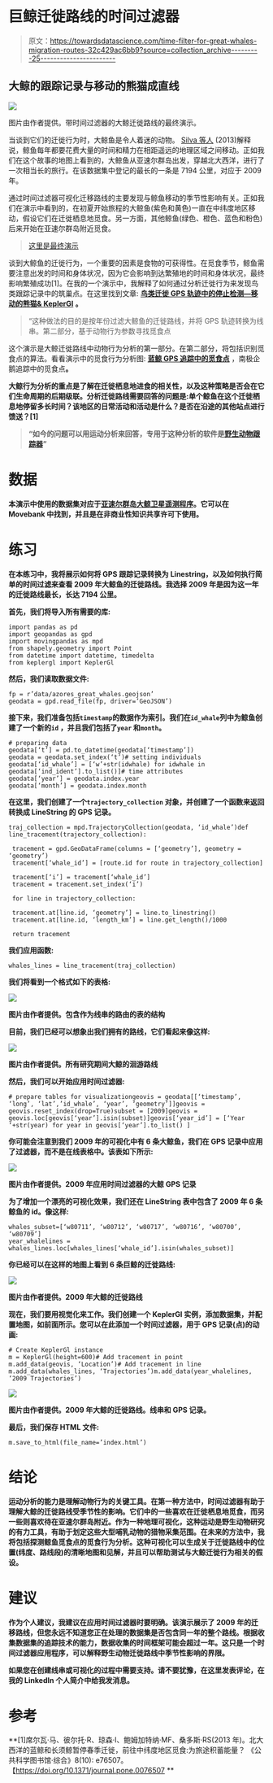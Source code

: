# 巨鲸迁徙路线的时间过滤器

> 原文：<https://towardsdatascience.com/time-filter-for-great-whales-migration-routes-32c429ac6bb9?source=collection_archive---------25----------------------->

## 大鲸的跟踪记录与移动的熊猫成直线

![](img/05da3e37800a82584f8291ad1d299914.png)

图片由作者提供。带时间过滤器的大鲸迁徙路线的最终演示。

当谈到它们的迁徙行为时，大鲸鱼是令人着迷的动物。 [Silva 等人](https://journals.plos.org/plosone/article?id=10.1371/journal.pone.0076507#abstract0) (2013)解释说，鲸鱼每年都要花费大量的时间和精力在相距遥远的地理区域之间移动。正如我们在这个故事的地图上看到的，大鲸鱼从亚速尔群岛出发，穿越北大西洋，进行了一次相当长的旅行。在该数据集中登记的最长的一条是 7194 公里，对应于 2009 年。

通过时间过滤器可视化迁移路线的主要发现与鲸鱼移动的季节性影响有关。正如我们在演示中看到的，在初夏开始旅程的大鲸鱼(紫色和黄色)一直在中纬度地区移动，假设它们在迁徙栖息地觅食。另一方面，其他鲸鱼(绿色、橙色、蓝色和粉色)后来开始在亚速尔群岛附近觅食。

> [这里是最终演示](https://bryanvallejo16.github.io/whale-tracking-azores/)

谈到大鲸鱼的迁徙行为，一个重要的因素是食物的可获得性。在觅食季节，鲸鱼需要注意出发的时间和身体状况，因为它会影响到达繁殖地的时间和身体状况，最终影响繁殖成功[1]。在我的一个演示中，我解释了如何通过分析迁徙行为来发现鸟类跟踪记录中的筑巢点。在这里找到文章: [**鸟类迁徙 GPS 轨迹中的停止检测—移动的熊猫& KeplerGl**](/stop-detection-in-gps-tracks-movingpandas-keplergl-point-map-with-stops-duration-in-bird-664064b3ccbc) **。**

> “这种做法的目的是按年份过滤大鲸鱼的迁徙路线，并将 GPS 轨迹转换为线串。第二部分，基于动物行为参数寻找觅食点

这个演示是大鲸迁徙路线中动物行为分析的第一部分。在第二部分，将包括识别觅食点的算法。看看演示中的觅食行为分析图: [**蓝鲸 GPS 追踪中的觅食点**](/stop-detection-in-blue-whales-gps-tracking-movingpandas-0-6-55a4b893a592) ，南极企鹅追踪中的觅食点</orthographic-projection-with-pyproj-for-penguin-tracking-in-antarctica-18cd2bf2d570>****。****

**大鲸行为分析的重点是了解在迁徙栖息地进食的相关性，以及这种策略是否会在它们生命周期的后期级联。分析迁徙路线需要回答的问题是:单个鲸鱼在这个迁徙栖息地停留多长时间？该地区的日常活动和活动是什么？是否在沿途的其他站点进行馈送？[1]**

> **“如今的问题可以用运动分析来回答，专用于这种分析的软件是[野生动物跟踪器](https://medium.com/gis4-wildlife-tracking/the-wildlife-tracker-a-real-time-gis-tool-for-nature-conservation-7e2e0584464e?sk=9b7da5b3ff969d4f8e53e61706a1c357)”**

# **数据**

**本演示中使用的数据集对应于[亚速尔群岛大鲸卫星遥测程序](https://www.movebank.org/cms/webapp?gwt_fragment=page=studies,path=study72289508)。它可以在 Movebank 中找到，并且是在非商业性知识共享许可下使用。**

# ****练习****

**在本练习中，我将展示如何将 GPS 跟踪记录转换为 Linestring，以及如何执行简单的时间过滤来查看 2009 年大鲸鱼的迁徙路线。我选择 2009 年是因为这一年的迁徙路线最长，长达 7194 公里。**

**首先，我们将导入所有需要的库:**

```
import pandas as pd
import geopandas as gpd
import movingpandas as mpd
from shapely.geometry import Point
from datetime import datetime, timedelta
from keplergl import KeplerGl
```

**然后，我们读取数据文件:**

```
fp = r’data/azores_great_whales.geojson’
geodata = gpd.read_file(fp, driver=’GeoJSON’)
```

**接下来，我们准备包括`timestamp`的数据作为索引。我们在`id_whale`列中为鲸鱼创建了一个新的`id` ，并且我们包括了`year` 和`month`。**

```
# preparing data
geodata[‘t’] = pd.to_datetime(geodata[‘timestamp’])
geodata = geodata.set_index(‘t’)# setting individuals
geodata[‘id_whale’] = [‘w’+str(idwhale) for idwhale in geodata[‘ind_ident’].to_list()]# time attributes
geodata[‘year’] = geodata.index.year
geodata[‘month’] = geodata.index.month
```

**在这里，我们创建了一个`trajectory_collection` 对象，并创建了一个函数来返回转换成 **LineString** 的 GPS 记录。**

```
traj_collection = mpd.TrajectoryCollection(geodata, ‘id_whale’)def line_tracement(trajectory_collection):

 tracement = gpd.GeoDataFrame(columns = [‘geometry’], geometry = ‘geometry’)
 tracement[‘whale_id’] = [route.id for route in trajectory_collection]

 tracement[‘i’] = tracement[‘whale_id’]
 tracement = tracement.set_index(‘i’)

 for line in trajectory_collection:

 tracement.at[line.id, ‘geometry’] = line.to_linestring()
 tracement.at[line.id, ‘length_km’] = line.get_length()/1000

 return tracement
```

**我们应用函数:**

```
whales_lines = line_tracement(traj_collection)
```

**我们将看到一个格式如下的表格:**

**![](img/32cdd6e08e6516ce8cfa99d9b0345177.png)**

**图片由作者提供。包含作为线串的路由的表的结构**

**目前，我们已经可以想象出我们拥有的路线，它们看起来像这样:**

**![](img/0977d85ba1d8c2ba1e9fdd04473a3f3c.png)**

**图片由作者提供。所有研究期间大鲸的洄游路线**

**然后，我们可以开始应用时间过滤器:**

```
# prepare tables for visualizationgeovis = geodata[[‘timestamp’, ‘long’, ‘lat’,’id_whale’, ‘year’, ‘geometry’]]geovis = geovis.reset_index(drop=True)subset = [2009]geovis = geovis.loc[geovis[‘year’].isin(subset)]geovis[‘year_id’] = [‘Year ‘+str(year) for year in geovis[‘year’].to_list() ]
```

**你可能会注意到我们 2009 年的可视化中有 6 条大鲸鱼，我们在 GPS 记录中应用了过滤器，而不是在线表格中。该表如下所示:**

**![](img/619ca62727a41c97c87c0ce1ee310ac6.png)**

**图片由作者提供。2009 年应用时间过滤器的大鲸 GPS 记录**

**为了增加一个漂亮的可视化效果，我们还在 LineString 表中包含了 2009 年 6 条鲸鱼的 id。像这样:**

```
whales_subset=[‘w80711’, ‘w80712’, ‘w80717’, ‘w80716’, ‘w80700’, ‘w80709’]
year_whalelines = whales_lines.loc[whales_lines[‘whale_id’].isin(whales_subset)]
```

**你已经可以在这样的地图上看到 6 条巨鲸的迁徙路线:**

**![](img/56b01c9495994e53243a630371afa4ad.png)**

**图片由作者提供。2009 年大鲸的迁徙路线**

**现在，我们要用视觉化来工作。我们创建一个 KeplerGl 实例，添加数据集，并配置地图，如前面所示。您可以在此添加一个时间过滤器，用于 GPS 记录(点)的动画:**

```
# Create KeplerGl instance
m = KeplerGl(height=600)# Add tracement in point
m.add_data(geovis, ‘Location’)# Add tracement in line
m.add_data(whales_lines, ‘Trajectories’)m.add_data(year_whalelines, ‘2009 Trajectories’)
```

**![](img/b27b53609c0c71c2c222960848faf9ce.png)**

**图片由作者提供。2009 年大鲸的迁徙路线。线串和 GPS 记录。**

**最后，我们保存 HTML 文件:**

```
m.save_to_html(file_name=’index.html’)
```

# **结论**

**运动分析的能力是理解动物行为的关键工具。在第一种方法中，时间过滤器有助于理解大鲸的迁徙路线受季节性的影响。它们中的一些喜欢在迁徙栖息地觅食，而另一些则喜欢待在亚速尔群岛附近。作为一种地理可视化，这种运动是野生动物研究的有力工具，有助于划定这些大型哺乳动物的猎物采集范围。在未来的方法中，我将包括探测鲸鱼觅食点的觅食行为分析。这种可视化可以生成关于迁徙路线中的位置(纬度、路线段)的清晰地图和见解，并且可以帮助测试与大鲸迁徙行为相关的假设。**

# **建议**

**作为个人建议，我建议在应用时间过滤器时要明确。该演示展示了 2009 年的迁移路线，但您永远不知道您正在处理的数据集是否包含同一年的整个路线。根据收集数据集的追踪技术的能力，数据收集的时间框架可能会超过一年。这只是一个时间过滤器应用程序，可以解释野生动物迁徙路线中季节性影响的界限。**

**如果您在创建线串或可视化的过程中需要支持。请不要犹豫，在这里发表评论，在我的 LinkedIn 个人简介中给我发消息。**

# **参考**

**[1]席尔瓦·马、彼尔托·R、琼森·I、鲍姆加特纳·MF、桑多斯·RS(2013 年)。北大西洋的蓝鲸和长须鲸暂停春季迁徙，前往中纬度地区觅食:为旅途积蓄能量？ 《公共科学图书馆·综合》8(10): e76507。【https://doi.org/10.1371/journal.pone.0076507 **